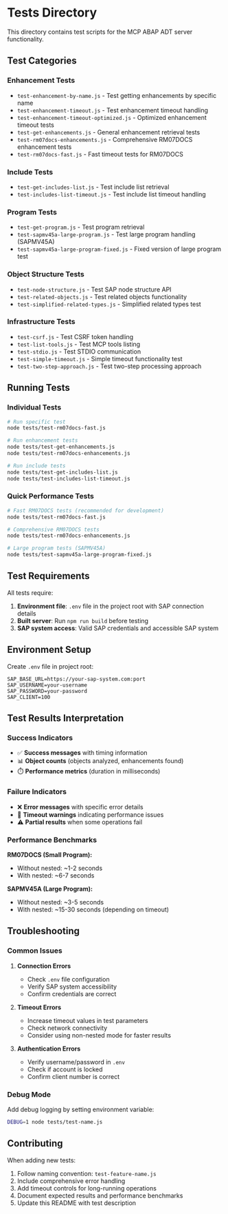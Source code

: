 # Tests Directory

This directory contains test scripts for the MCP ABAP ADT server functionality.

## Test Categories

### Enhancement Tests
- `test-enhancement-by-name.js` - Test getting enhancements by specific name
- `test-enhancement-timeout.js` - Test enhancement timeout handling
- `test-enhancement-timeout-optimized.js` - Optimized enhancement timeout tests
- `test-get-enhancements.js` - General enhancement retrieval tests
- `test-rm07docs-enhancements.js` - Comprehensive RM07DOCS enhancement tests
- `test-rm07docs-fast.js` - Fast timeout tests for RM07DOCS

### Include Tests
- `test-get-includes-list.js` - Test include list retrieval
- `test-includes-list-timeout.js` - Test include list timeout handling

### Program Tests
- `test-get-program.js` - Test program retrieval
- `test-sapmv45a-large-program.js` - Test large program handling (SAPMV45A)
- `test-sapmv45a-large-program-fixed.js` - Fixed version of large program test

### Object Structure Tests
- `test-node-structure.js` - Test SAP node structure API
- `test-related-objects.js` - Test related objects functionality
- `test-simplified-related-types.js` - Simplified related types test

### Infrastructure Tests
- `test-csrf.js` - Test CSRF token handling
- `test-list-tools.js` - Test MCP tools listing
- `test-stdio.js` - Test STDIO communication
- `test-simple-timeout.js` - Simple timeout functionality test
- `test-two-step-approach.js` - Test two-step processing approach

## Running Tests

### Individual Tests
```bash
# Run specific test
node tests/test-rm07docs-fast.js

# Run enhancement tests
node tests/test-get-enhancements.js
node tests/test-rm07docs-enhancements.js

# Run include tests
node tests/test-get-includes-list.js
node tests/test-includes-list-timeout.js
```

### Quick Performance Tests
```bash
# Fast RM07DOCS tests (recommended for development)
node tests/test-rm07docs-fast.js

# Comprehensive RM07DOCS tests
node tests/test-rm07docs-enhancements.js

# Large program tests (SAPMV45A)
node tests/test-sapmv45a-large-program-fixed.js
```

## Test Requirements

All tests require:
1. **Environment file**: `.env` file in the project root with SAP connection details
2. **Built server**: Run `npm run build` before testing
3. **SAP system access**: Valid SAP credentials and accessible SAP system

## Environment Setup

Create `.env` file in project root:
```env
SAP_BASE_URL=https://your-sap-system.com:port
SAP_USERNAME=your-username
SAP_PASSWORD=your-password
SAP_CLIENT=100
```

## Test Results Interpretation

### Success Indicators
- ✅ **Success messages** with timing information
- 📊 **Object counts** (objects analyzed, enhancements found)
- ⏱️ **Performance metrics** (duration in milliseconds)

### Failure Indicators
- ❌ **Error messages** with specific error details
- 🚨 **Timeout warnings** indicating performance issues
- ⚠️ **Partial results** when some operations fail

### Performance Benchmarks

**RM07DOCS (Small Program):**
- Without nested: ~1-2 seconds
- With nested: ~6-7 seconds

**SAPMV45A (Large Program):**
- Without nested: ~3-5 seconds
- With nested: ~15-30 seconds (depending on timeout)

## Troubleshooting

### Common Issues

1. **Connection Errors**
   - Check `.env` file configuration
   - Verify SAP system accessibility
   - Confirm credentials are correct

2. **Timeout Errors**
   - Increase timeout values in test parameters
   - Check network connectivity
   - Consider using non-nested mode for faster results

3. **Authentication Errors**
   - Verify username/password in `.env`
   - Check if account is locked
   - Confirm client number is correct

### Debug Mode

Add debug logging by setting environment variable:
```bash
DEBUG=1 node tests/test-name.js
```

## Contributing

When adding new tests:
1. Follow naming convention: `test-feature-name.js`
2. Include comprehensive error handling
3. Add timeout controls for long-running operations
4. Document expected results and performance benchmarks
5. Update this README with test description
